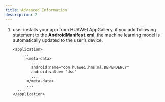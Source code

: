 ```yaml
---
title: Advanced Information
description: 2
---
```


<ol type="1">
  <li>user installs your app from HUAWEI AppGallery, if you add following statement to the <strong>AndroidManifest.xml</strong>, the machine learning model is automatically updated to the user’s device.
    <pre><div id="copy-button29" class="copy-btn" title="Copy" onclick="copyCode(this.id)"></div><code><span class="pun"><</span><span class="pln">application</span><span class="pun">></span>
    <span class="pln">...</span>
      <span class="pun"><</span><span class="pln">meta-data</span><span class="pun">></span>
        <span class="pln">...</span>
        <span class="pln">android:name="com.huawei.hms.ml.DEPENDENCY"</span>
        <span class="pln">android:value= "dsc"</span>
        <span class="pln">...</span>
      <span class="pun"><</span><span class="pln">/meta-data</span><span class="pun">></span>
      <span class="pln">...</span>
  <span class="pln">...</span>
<span class="pun"><</span>/application<span class="pun">></span>
  </code></pre>
  </li>
</ol>

